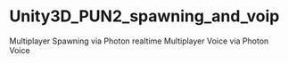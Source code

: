 # Unity3D_PUN2_spawning_and_voip
Multiplayer Spawning via Photon realtime Multiplayer Voice via Photon Voice
